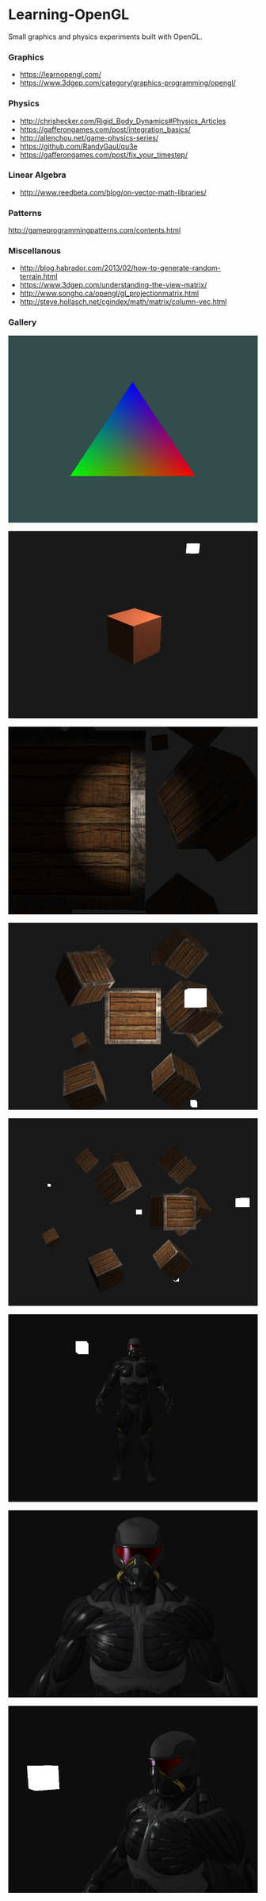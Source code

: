# Learning-OpenGL
Small graphics and physics experiments built with OpenGL.

### Graphics

- https://learnopengl.com/
- https://www.3dgep.com/category/graphics-programming/opengl/

### Physics

- http://chrishecker.com/Rigid_Body_Dynamics#Physics_Articles
- https://gafferongames.com/post/integration_basics/
- http://allenchou.net/game-physics-series/
- https://github.com/RandyGaul/qu3e
- https://gafferongames.com/post/fix_your_timestep/

### Linear Algebra

- http://www.reedbeta.com/blog/on-vector-math-libraries/

### Patterns

http://gameprogrammingpatterns.com/contents.html

### Miscellanous

- http://blog.habrador.com/2013/02/how-to-generate-random-terrain.html
- https://www.3dgep.com/understanding-the-view-matrix/
- http://www.songho.ca/opengl/gl_projectionmatrix.html
- http://steve.hollasch.net/cgindex/math/matrix/column-vec.html

### Gallery

<p align="center">
  <img src="https://github.com/diegomacario/Learning-OpenGL/blob/master/readme_images/RGB_Triangle.PNG"/>
</p>

<p align="center">
  <img src="https://github.com/diegomacario/Learning-OpenGL/blob/master/readme_images/Red_Cube_With_Point_Light.PNG"/>
</p>

<p align="center">
  <img src="https://github.com/diegomacario/Learning-OpenGL/blob/master/readme_images/Containers_With_Spotlight.PNG"/>
</p>

<p align="center">
  <img src="https://github.com/diegomacario/Learning-OpenGL/blob/master/readme_images/Containers_With_Multiple_Lights_Front_View.PNG"/>
</p>

<p align="center">
  <img src="https://github.com/diegomacario/Learning-OpenGL/blob/master/readme_images/Containers_With_Multiple_Lights.PNG"/>
</p>

<p align="center">
  <img src="https://github.com/diegomacario/Learning-OpenGL/blob/master/readme_images/Nanosuit_Full.PNG"/>
</p>

<p align="center">
  <img src="https://github.com/diegomacario/Learning-OpenGL/blob/master/readme_images/Nanosuit_Helmet.PNG"/>
</p>

<p align="center">
  <img src="https://github.com/diegomacario/Learning-OpenGL/blob/master/readme_images/Nanosuit_Side_View.PNG"/>
</p>
